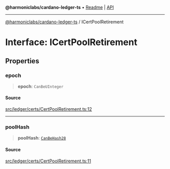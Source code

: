 **@harmoniclabs/cardano-ledger-ts** • [Readme](../README.md) \| [API](../globals.md)

***

[@harmoniclabs/cardano-ledger-ts](../README.md) / ICertPoolRetirement

# Interface: ICertPoolRetirement

## Properties

### epoch

> **epoch**: `CanBeUInteger`

#### Source

[src/ledger/certs/CertPoolRetirement.ts:12](https://github.com/HarmonicLabs/cardano-ledger-ts/blob/d1659b0/src/ledger/certs/CertPoolRetirement.ts#L12)

***

### poolHash

> **poolHash**: [`CanBeHash28`](../type-aliases/CanBeHash28.md)

#### Source

[src/ledger/certs/CertPoolRetirement.ts:11](https://github.com/HarmonicLabs/cardano-ledger-ts/blob/d1659b0/src/ledger/certs/CertPoolRetirement.ts#L11)
